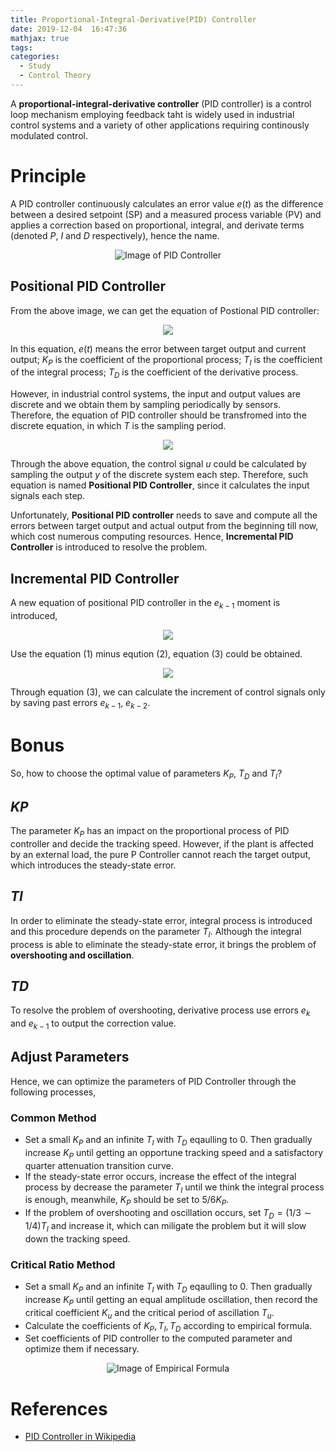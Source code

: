 ```yaml
---
title: Proportional-Integral-Derivative(PID) Controller
date: 2019-12-04  16:47:36
mathjax: true
tags:
categories: 
  - Study
  - Control Theory
---
```



A **proportional-integral-derivative controller** (PID controller) is a control loop mechanism employing feedback taht is widely used in industrial control systems and a variety of other applications requiring continously modulated control.

# Principle

A PID controller continuously calculates an error value $e(t)$ as the difference between a desired setpoint (SP) and a measured process variable (PV) and applies a correction based on proportional, integral, and derivate terms (denoted *P*, *I* and *D* respectively),
hence the name.

<div align="center">
  <img src="https://i.imgur.com/ci6iFtK.png" alt="Image of PID Controller"/><br>
</div>

## Positional PID Controller 

From the above image, we can get the equation of Postional PID controller:

<div align="center">
  <img src="https://i.imgur.com/LDFUNlL.png"/><br>
</div>

In this equation, $e(t)$ means the error between target output and current output; $K_P$ is the coefficient of the proportional process; $T_I$ is the coefficient of the integral process; $T_D$ is the coefficient of the derivative process.

However, in industrial control systems, the input and output values are discrete and we obtain them by sampling periodically by sensors. Therefore, the equation of PID controller should be transfromed into the discrete equation, in which $T$ is the sampling period.

<div align="center">
  <img src="https://i.imgur.com/izO8g6R.png"/><br>
</div>

Through the above equation, the control signal $u$ could be calculated by sampling the output $y$ of the discrete system each step. Therefore, such equation is named **Positional PID Controller**, since it calculates the input signals each step.

Unfortunately, **Positional PID controller** needs to save and compute all the errors between target output and actual output from the beginning till now, which cost numerous computing resources. Hence, **Incremental PID Controller** is introduced to resolve the problem.

## Incremental PID Controller

A new equation of positional PID controller in the $e_{k-1}$ moment is introduced,

<div align="center">
  <img src="https://i.imgur.com/FLoSUkB.png"/><br>
</div>

Use the equation (1) minus eqution (2), equation (3) could be obtained.

<div align="center">
  <img src="https://i.imgur.com/Rjk3kJs.png"/><br>
</div>

Through equation (3), we can calculate the increment of control signals only by saving past errors $e_{k-1}$, $e_{k-2}$.

# Bonus

So, how to choose the optimal value of parameters $K_P$, $T_D$ and $T_I$?

## *KP*

The parameter $K_P$ has an impact on the proportional process of PID controller and decide the tracking speed. However, if the plant is affected by an external load, the pure P Controller cannot reach the target output, which introduces the steady-state error.

## *TI*

In order to eliminate the steady-state error, integral process is introduced and this procedure depends on the parameter $T_I$. Although the integral process is able to eliminate the steady-state error, it brings the problem of **overshooting and oscillation**.

## *TD*

To resolve the problem of overshooting, derivative process use errors $e_k$ and $e_{k-1}$ to output the correction value.

## Adjust Parameters

Hence, we can optimize the parameters of PID Controller through the following processes,

### Common Method
- Set a small $K_P$ and an infinite $T_I$ with $T_D$ eqaulling to 0. Then gradually increase $K_P$ until getting an opportune tracking speed and a satisfactory quarter attenuation transition curve.
- If the steady-state error occurs, increase the effect of the integral process by decrease the parameter $T_I$  until we think the integral process is enough, meanwhile, $K_P$ should be set to $5/6K_P$.
- If the problem of overshooting and oscillation occurs, set $T_D = (1/3 \sim 1/4)T_I$ and increase it, which can miligate the problem but it will slow down the tracking speed.

### Critical Ratio Method
- Set a small $K_P$ and an infinite $T_I$ with $T_D$ eqaulling to 0. Then gradually increase $K_P$ until getting an equal amplitude oscillation, then record the critical coefficient $K_u$ and the critical period of ascillation $T_u$.
- Calculate the coefficients of $K_P, T_I, T_D$ according to empirical formula.
- Set coefficients of PID controller to the computed parameter and optimize them if necessary. 

<div align="center">
  <img src="https://i.imgur.com/ErCxwpD.png" alt="Image of Empirical Formula"/><br>
</div>

# References

- [PID Controller in Wikipedia](https://en.wikipedia.org/wiki/PID_controller)
